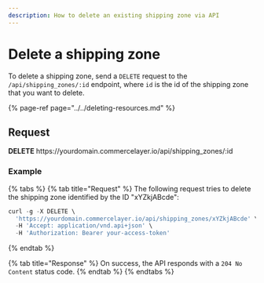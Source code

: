 ```yaml
---
description: How to delete an existing shipping zone via API
---
```


# Delete a shipping zone

To delete a shipping zone, send a `DELETE` request to the `/api/shipping_zones/:id` endpoint, where `id` is the id of the shipping zone that you want to delete.

{% page-ref page="../../deleting-resources.md" %}

## Request

**DELETE** https://<i></i>yourdomain.commercelayer.io/api/shipping_zones/:id

### Example

{% tabs %}
{% tab title="Request" %}
The following request tries to delete the shipping zone identified by the ID "xYZkjABcde":

```javascript
curl -g -X DELETE \
  'https://yourdomain.commercelayer.io/api/shipping_zones/xYZkjABcde' \
  -H 'Accept: application/vnd.api+json' \
  -H 'Authorization: Bearer your-access-token'
```
{% endtab %}

{% tab title="Response" %}
On success, the API responds with a `204 No Content` status code.
{% endtab %}
{% endtabs %}

